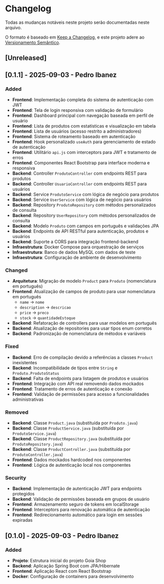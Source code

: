 # Changelog

Todas as mudanças notáveis neste projeto serão documentadas neste arquivo.

O formato é baseado em [Keep a Changelog](https://keepachangelog.com/pt-BR/1.0.0/),
e este projeto adere ao [Versionamento Semântico](https://semver.org/lang/pt-BR/).

## [Unreleased]

## [0.1.1] - 2025-09-03 - Pedro Ibanez

### Added
- **Frontend**: Implementação completa do sistema de autenticação com JWT
- **Frontend**: Tela de login responsiva com validação de formulário
- **Frontend**: Dashboard principal com navegação baseada em perfil de usuário
- **Frontend**: Lista de produtos com estatísticas e visualização em tabela
- **Frontend**: Lista de usuários (acesso restrito a administradores)
- **Frontend**: Sistema de roteamento baseado em autenticação
- **Frontend**: Hook personalizado `useAuth` para gerenciamento de estado de autenticação
- **Frontend**: Utilitário `api.js` com interceptors para JWT e tratamento de erros
- **Frontend**: Componentes React Bootstrap para interface moderna e responsiva
- **Backend**: Controller `ProdutoController` com endpoints REST para produtos
- **Backend**: Controller `UsuarioController` com endpoints REST para usuários
- **Backend**: Service `ProdutoService` com lógica de negócio para produtos
- **Backend**: Service `UserService` com lógica de negócio para usuários
- **Backend**: Repository `ProdutoRepository` com métodos personalizados de consulta
- **Backend**: Repository `UserRepository` com métodos personalizados de consulta
- **Backend**: Modelo `Produto` com campos em português e validações JPA
- **Backend**: Endpoints de API RESTful para autenticação, produtos e usuários
- **Backend**: Suporte a CORS para integração frontend-backend
- **Infraestrutura**: Docker Compose para orquestração de serviços
- **Infraestrutura**: Banco de dados MySQL com dados de teste
- **Infraestrutura**: Configuração de ambiente de desenvolvimento

### Changed
- **Arquitetura**: Migração de modelo `Product` para `Produto` (nomenclatura em português)
- **Frontend**: Atualização de campos de produto para usar nomenclatura em português
  - `name` → `nome`
  - `description` → `descricao`
  - `price` → `preco`
  - `stock` → `quantidadeEstoque`
- **Backend**: Refatoração de controllers para usar modelos em português
- **Backend**: Atualização de repositories para usar tipos enum corretos
- **Backend**: Padronização de nomenclatura de métodos e variáveis

### Fixed
- **Backend**: Erro de compilação devido a referências a classes `Product` inexistentes
- **Backend**: Incompatibilidade de tipos entre `String` e `Produto.ProdutoStatus`
- **Backend**: Falta de endpoints para listagem de produtos e usuários
- **Frontend**: Integração com API real removendo dados mockados
- **Frontend**: Tratamento de erros de autenticação e conexão
- **Frontend**: Validação de permissões para acesso a funcionalidades administrativas

### Removed
- **Backend**: Classe `Product.java` (substituída por `Produto.java`)
- **Backend**: Classe `ProductService.java` (substituída por `ProdutoService.java`)
- **Backend**: Classe `ProductRepository.java` (substituída por `ProdutoRepository.java`)
- **Backend**: Classe `ProductController.java` (substituída por `ProdutoController.java`)
- **Frontend**: Dados mockados hardcoded nos componentes
- **Frontend**: Lógica de autenticação local nos componentes

### Security
- **Backend**: Implementação de autenticação JWT para endpoints protegidos
- **Backend**: Validação de permissões baseada em grupos de usuário
- **Frontend**: Armazenamento seguro de tokens em localStorage
- **Frontend**: Interceptors para renovação automática de autenticação
- **Frontend**: Redirecionamento automático para login em sessões expiradas

## [0.1.0] - 2025-09-03 - Pedro Ibanez

### Added 
- **Projeto**: Estrutura inicial do projeto Goia Shop
- **Backend**: Aplicação Spring Boot com JPA/Hibernate
- **Frontend**: Aplicação React com React Bootstrap
- **Docker**: Configuração de containers para desenvolvimento


